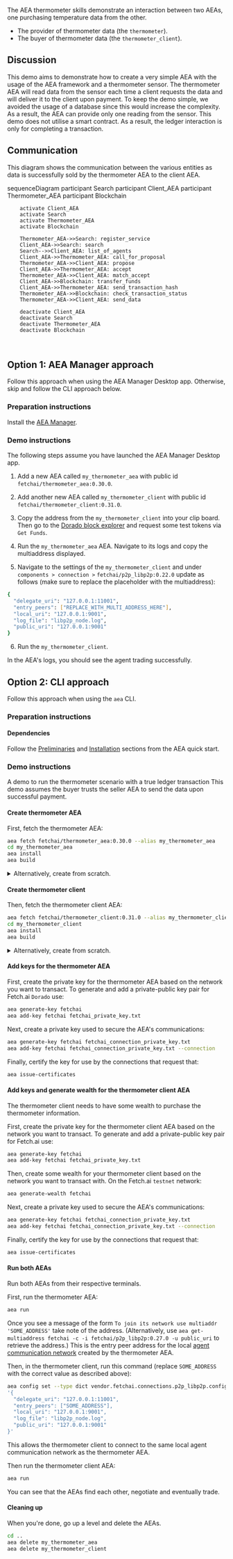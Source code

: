 The AEA thermometer skills demonstrate an interaction between two AEAs, one purchasing temperature data from the other. 

* The provider of thermometer data (the `thermometer`).
* The buyer of thermometer data (the `thermometer_client`).

## Discussion

This demo aims to demonstrate how to create a very simple AEA with the usage of the AEA framework and a thermometer sensor. The thermometer AEA will read data from the sensor each time a client requests the data and will deliver it to the client upon payment. To keep the demo simple, we avoided the usage of a database since this would increase the complexity. As a result, the AEA can provide only one reading from the sensor. This demo does not utilise a smart contract. As a result, the ledger interaction is only for completing a transaction.

## Communication

This diagram shows the communication between the various entities as data is successfully sold by the thermometer AEA to the client AEA. 

<div class="mermaid">
    sequenceDiagram
        participant Search
        participant Client_AEA
        participant Thermometer_AEA
        participant Blockchain
    
        activate Client_AEA
        activate Search
        activate Thermometer_AEA
        activate Blockchain
        
        Thermometer_AEA->>Search: register_service
        Client_AEA->>Search: search
        Search-->>Client_AEA: list_of_agents
        Client_AEA->>Thermometer_AEA: call_for_proposal
        Thermometer_AEA->>Client_AEA: propose
        Client_AEA->>Thermometer_AEA: accept
        Thermometer_AEA->>Client_AEA: match_accept
        Client_AEA->>Blockchain: transfer_funds
        Client_AEA->>Thermometer_AEA: send_transaction_hash
        Thermometer_AEA->>Blockchain: check_transaction_status
        Thermometer_AEA->>Client_AEA: send_data
        
        deactivate Client_AEA
        deactivate Search
        deactivate Thermometer_AEA
        deactivate Blockchain
       
</div>
<br>

## Option 1: AEA Manager approach

Follow this approach when using the AEA Manager Desktop app. Otherwise, skip and follow the CLI approach below. 

### Preparation instructions

Install the <a href="https://aea-manager.fetch.ai" target="_blank">AEA Manager</a>.

### Demo instructions

The following steps assume you have launched the AEA Manager Desktop app.

1. Add a new AEA called `my_thermometer_aea` with public id `fetchai/thermometer_aea:0.30.0`.

2. Add another new AEA called `my_thermometer_client` with public id `fetchai/thermometer_client:0.31.0`.

3. Copy the address from the `my_thermometer_client` into your clip board. Then go to the <a href="https://explore-dorado.fetch.ai" target="_blank">Dorado block explorer</a> and request some test tokens via `Get Funds`.

4. Run the `my_thermometer_aea` AEA. Navigate to its logs and copy the multiaddress displayed.

5. Navigate to the settings of the `my_thermometer_client` and under `components > connection >` `fetchai/p2p_libp2p:0.22.0` update as follows (make sure to replace the placeholder with the multiaddress):
``` bash
{
  "delegate_uri": "127.0.0.1:11001",
  "entry_peers": ["REPLACE_WITH_MULTI_ADDRESS_HERE"],
  "local_uri": "127.0.0.1:9001",
  "log_file": "libp2p_node.log",
  "public_uri": "127.0.0.1:9001"
}
```

6. Run the `my_thermometer_client`.

In the AEA's logs, you should see the agent trading successfully.
<br>

## Option 2: CLI approach

Follow this approach when using the `aea` CLI.

### Preparation instructions
 
#### Dependencies

Follow the <a href="../quickstart/#preliminaries">Preliminaries</a> and <a href="../quickstart/#installation">Installation</a> sections from the AEA quick start.

### Demo instructions

A demo to run the thermometer scenario with a true ledger transaction This demo assumes the buyer trusts the seller AEA to send the data upon successful payment.

#### Create thermometer AEA

First, fetch the thermometer AEA:
``` bash
aea fetch fetchai/thermometer_aea:0.30.0 --alias my_thermometer_aea
cd my_thermometer_aea
aea install
aea build
```

<details><summary>Alternatively, create from scratch.</summary>
<p>

The following steps create the thermometer AEA from scratch:
``` bash
aea create my_thermometer_aea
cd my_thermometer_aea
aea add connection fetchai/p2p_libp2p:0.27.0
aea add connection fetchai/soef:0.27.1
aea add connection fetchai/ledger:0.21.0
aea add skill fetchai/thermometer:0.27.1
aea install
aea build
aea config set agent.default_connection fetchai/p2p_libp2p:0.27.0
aea config set --type dict agent.default_routing \
'{
  "fetchai/ledger_api:1.1.1": "fetchai/ledger:0.21.0",
  "fetchai/oef_search:1.1.1": "fetchai/soef:0.27.1"
}'
```

</p>
</details>

#### Create thermometer client

Then, fetch the thermometer client AEA:
``` bash
aea fetch fetchai/thermometer_client:0.31.0 --alias my_thermometer_client
cd my_thermometer_client
aea install
aea build
```

<details><summary>Alternatively, create from scratch.</summary>
<p>

The following steps create the thermometer client from scratch:
``` bash
aea create my_thermometer_client
cd my_thermometer_client
aea add connection fetchai/p2p_libp2p:0.27.0
aea add connection fetchai/soef:0.27.1
aea add connection fetchai/ledger:0.21.0
aea add skill fetchai/thermometer_client:0.26.2
aea install
aea build
aea config set agent.default_connection fetchai/p2p_libp2p:0.27.0
aea config set --type dict agent.default_routing \
'{
  "fetchai/ledger_api:1.1.1": "fetchai/ledger:0.21.0",
  "fetchai/oef_search:1.1.1": "fetchai/soef:0.27.1"
}'
```

</p>
</details>

#### Add keys for the thermometer AEA

First, create the private key for the thermometer AEA based on the network you want to transact. To generate and add a private-public key pair for Fetch.ai `Dorado` use:
``` bash
aea generate-key fetchai
aea add-key fetchai fetchai_private_key.txt
```

Next, create a private key used to secure the AEA's communications:
``` bash
aea generate-key fetchai fetchai_connection_private_key.txt
aea add-key fetchai fetchai_connection_private_key.txt --connection
```

Finally, certify the key for use by the connections that request that:
``` bash
aea issue-certificates
```

#### Add keys and generate wealth for the thermometer client AEA

The thermometer client needs to have some wealth to purchase the thermometer information.

First, create the private key for the thermometer client AEA based on the network you want to transact. To generate and add a private-public key pair for Fetch.ai use:
``` bash
aea generate-key fetchai
aea add-key fetchai fetchai_private_key.txt
```

Then, create some wealth for your thermometer client based on the network you want to transact with. On the Fetch.ai `testnet` network:
``` bash
aea generate-wealth fetchai
```

Next, create a private key used to secure the AEA's communications:
``` bash
aea generate-key fetchai fetchai_connection_private_key.txt
aea add-key fetchai fetchai_connection_private_key.txt --connection
```

Finally, certify the key for use by the connections that request that:
``` bash
aea issue-certificates
```

#### Run both AEAs

Run both AEAs from their respective terminals.

First, run the thermometer AEA:

``` bash
aea run
```

Once you see a message of the form `To join its network use multiaddr 'SOME_ADDRESS'` take note of the address. (Alternatively, use `aea get-multiaddress fetchai -c -i fetchai/p2p_libp2p:0.27.0 -u public_uri` to retrieve the address.) This is the entry peer address for the local <a href="../acn">agent communication network</a> created by the thermometer AEA.

Then, in the thermometer client, run this command (replace `SOME_ADDRESS` with the correct value as described above):
``` bash
aea config set --type dict vendor.fetchai.connections.p2p_libp2p.config \
'{
  "delegate_uri": "127.0.0.1:11001",
  "entry_peers": ["SOME_ADDRESS"],
  "local_uri": "127.0.0.1:9001",
  "log_file": "libp2p_node.log",
  "public_uri": "127.0.0.1:9001"
}'
```
This allows the thermometer client to connect to the same local agent communication network as the thermometer AEA.

Then run the thermometer client AEA:
``` bash
aea run
```

You can see that the AEAs find each other, negotiate and eventually trade.

#### Cleaning up

When you're done, go up a level and delete the AEAs.

``` bash
cd ..
aea delete my_thermometer_aea
aea delete my_thermometer_client
```

<br />